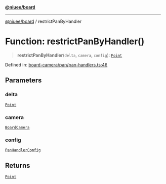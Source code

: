 [**@niuee/board**](../README.md)

***

[@niuee/board](../globals.md) / restrictPanByHandler

# Function: restrictPanByHandler()

> **restrictPanByHandler**(`delta`, `camera`, `config`): [`Point`](../type-aliases/Point.md)

Defined in: [board-camera/pan/pan-handlers.ts:46](https://github.com/niuee/board/blob/cc09a87e934160adef876c4e11d51fd97e78653d/src/board-camera/pan/pan-handlers.ts#L46)

## Parameters

### delta

[`Point`](../type-aliases/Point.md)

### camera

[`BoardCamera`](../interfaces/BoardCamera.md)

### config

[`PanHandlerConfig`](../type-aliases/PanHandlerConfig.md)

## Returns

[`Point`](../type-aliases/Point.md)
